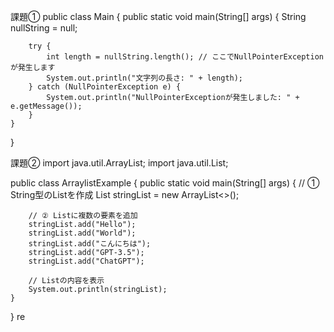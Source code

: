 課題①
public class Main {
    public static void main(String[] args) {
        String nullString = null;

        try {
            int length = nullString.length(); // ここでNullPointerExceptionが発生します
            System.out.println("文字列の長さ: " + length);
        } catch (NullPointerException e) {
            System.out.println("NullPointerExceptionが発生しました: " + e.getMessage());
        }
    }
}

課題②
import java.util.ArrayList;
        import java.util.List;

public class ArraylistExample {
    public static void main(String[] args) {
        // ① String型のListを作成
        List<String> stringList = new ArrayList<>();

        // ② Listに複数の要素を追加
        stringList.add("Hello");
        stringList.add("World");
        stringList.add("こんにちは");
        stringList.add("GPT-3.5");
        stringList.add("ChatGPT");

        // Listの内容を表示
        System.out.println(stringList);
    }
}
re
